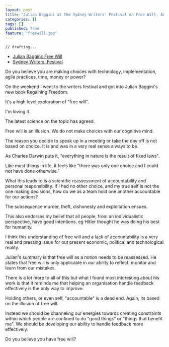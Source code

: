 ```yaml
---
layout: post
title: "Julian Baggini at the Sydney Writers' Festival on Free Will, Accountability and Freedback"
categories: []
tags: []
published: True
feature: "freewill.jpg"
---
```


	// drafting...

- [Julian Baggini: Free Will](http://www.swf.org.au/program/swf2016/julian-baggini-free-will-230)
- [Sydney Writers' Festival](www.swf.org.au)

Do you believe you are making choices with technology, implementation, agile practices, time, money or power?

On the weekend I went to the writers festival and got into Julian Baggini's new book Regaining Freedom. 

It's a high level exploration of "free will". 

I'm loving it.

The latest science on the topic has agreed. 

Free will is an illusion. We do not make choices with our cognitive mind.

The reason you decide to speak up in a meeting or take the day off is not based on choice. It is and was in a very real sense always to be.

As Charles Darwin puts it, "everything in nature is the result of fixed laws".

Like most things in life, it feels like "there was only one choice and I could not have done otherwise."

What this leads to is a scientific reassessment of accountability and personal responsibility. If I had no other choice, and my true self is not the one making decisions, how do we as a team hold one another accountable for our actions?

The subsequence murder, theft, dishonesty and exploitation ensues. 

This also endorses my belief that all people, from an individualistic perspective, have good intentions. eg Hitler thought he was doing his best for humanity.

I think this understanding of free will and a lack of accountability is a very real and pressing issue for out present economic, political and technological reality. 

Julian's summary is that free will as a notion needs to be reassessed. He states that free will is only applicable in our ability to reflect, monitor and learn from our mistakes.

There is a lot more to all of this but what I found most interesting about his work is that it reminds me that helping an organisation handle feedback effectively is the only way to improve. 

Holding others, or even self, "accountable" is a dead end. Again, its based on the illusion of free will.

Instead we should be channeling our energies towards creating constraints within which people are confined to do "good things" or "things that benefit me". We should be developing our ability to handle feedback more effectively.

Do you believe you have free will?